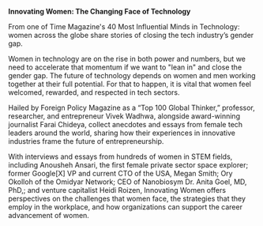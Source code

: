 **Innovating Women: The Changing Face of Technology** 

From one of Time Magazine's 40 Most Influential Minds in Technology: women across the globe share stories of closing the tech industry’s gender gap.

Women in technology are on the rise in both power and numbers, but we need to accelerate that momentum if we want to "lean in" and close the gender gap. The future of technology depends on women and men working together at their full potential. For that to happen, it is vital that women feel welcomed, rewarded, and respected in tech sectors.

Hailed by Foreign Policy Magazine as a “Top 100 Global Thinker,” professor, researcher, and entrepreneur Vivek Wadhwa, alongside award-winning journalist Farai Chideya, collect anecdotes and essays from female tech leaders around the world, sharing how their experiences in innovative industries frame the future of entrepreneurship.

With interviews and essays from hundreds of women in STEM fields, including Anousheh Ansari, the first female private sector space explorer; former Google[X] VP and current CTO of the USA, Megan Smith; Ory Okolloh of the Omidyar Network; CEO of Nanobiosym Dr. Anita Goel, MD, PhD,; and venture capitalist Heidi Roizen, Innovating Women offers perspectives on the challenges that women face, the strategies that they employ in the workplace, and how organizations can support the career advancement of women.
